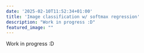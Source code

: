 ```yaml
---
date: '2025-02-10T11:52:34+01:00'
title: 'Image classification w/ softmax regression'
description: "Work in progress :D"
featured_image: ""
---
```

Work in progress :D